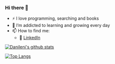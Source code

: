 ### Hi there 👋

<!--
**Danileni/Danileni** is a ✨ _special_ ✨ repository because its `README.md` (this file) appears on your GitHub profile.

Here are some ideas to get you started:

- 🔭 I’m currently working on ...
- 🌱 I’m currently learning ...
- 👯 I’m looking to collaborate on ...
- 🤔 I’m looking for help with ...
- 💬 Ask me about ...
- 📫 How to reach me: ...
- 😄 Pronouns: ...
- ⚡ Fun fact: ...
-->

- :zap: I love programming, searching and books
- 🌱 I’m addicted to learning and growing every day
- 📫 How to find me: 
  - :office: [LinkedIn](https://www.linkedin.com/in/eleni-polikrati-ab0429233)

[![Danileni's github stats](https://github-readme-stats.vercel.app/api?username=Danileni&count_private=true&show_icons=true&theme=radical&hide_rank=false)](https://github.com/anuraghazra/github-readme-stats)

[![Top Langs](https://github-readme-stats.vercel.app/api/top-langs/?username=Danileni)](https://github.com/anuraghazra/github-readme-stats)
